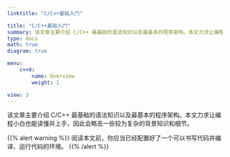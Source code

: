 ```yaml
---
linktitle: "C/C++基础入门"

title: "C/C++基础入门"
summary: 该文章主要介绍 C/C++ 最基础的语法知识以及最基本的程序架构。本文力求让编程小白也能读懂并上手，因此会略去一些较为复杂的背景知识和细节。
type: docs
math: true
diagram: true

menu:
    c++0:
        name: Overview
        weight: 1

view: 3
---
```


该文章主要介绍 C/C++ 最基础的语法知识以及最基本的程序架构。本文力求让编程小白也能读懂并上手，因此会略去一些较为复杂的背景知识和细节。

{{% alert warning %}}
阅读本文前，你应当已经配置好了一个可以书写代码并编译、运行代码的环境。
{{% /alert %}}
